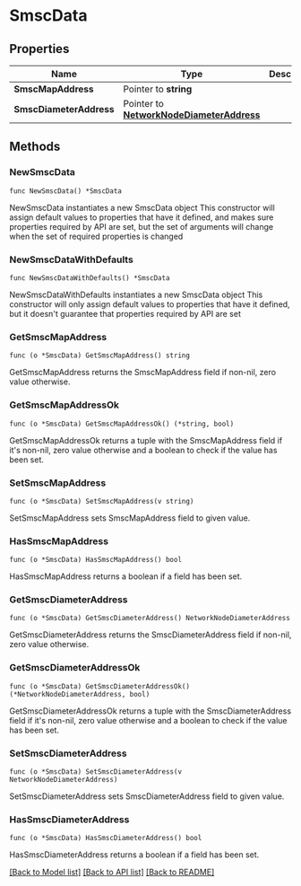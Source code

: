 # SmscData

## Properties

Name | Type | Description | Notes
------------ | ------------- | ------------- | -------------
**SmscMapAddress** | Pointer to **string** |  | [optional] 
**SmscDiameterAddress** | Pointer to [**NetworkNodeDiameterAddress**](NetworkNodeDiameterAddress.md) |  | [optional] 

## Methods

### NewSmscData

`func NewSmscData() *SmscData`

NewSmscData instantiates a new SmscData object
This constructor will assign default values to properties that have it defined,
and makes sure properties required by API are set, but the set of arguments
will change when the set of required properties is changed

### NewSmscDataWithDefaults

`func NewSmscDataWithDefaults() *SmscData`

NewSmscDataWithDefaults instantiates a new SmscData object
This constructor will only assign default values to properties that have it defined,
but it doesn't guarantee that properties required by API are set

### GetSmscMapAddress

`func (o *SmscData) GetSmscMapAddress() string`

GetSmscMapAddress returns the SmscMapAddress field if non-nil, zero value otherwise.

### GetSmscMapAddressOk

`func (o *SmscData) GetSmscMapAddressOk() (*string, bool)`

GetSmscMapAddressOk returns a tuple with the SmscMapAddress field if it's non-nil, zero value otherwise
and a boolean to check if the value has been set.

### SetSmscMapAddress

`func (o *SmscData) SetSmscMapAddress(v string)`

SetSmscMapAddress sets SmscMapAddress field to given value.

### HasSmscMapAddress

`func (o *SmscData) HasSmscMapAddress() bool`

HasSmscMapAddress returns a boolean if a field has been set.

### GetSmscDiameterAddress

`func (o *SmscData) GetSmscDiameterAddress() NetworkNodeDiameterAddress`

GetSmscDiameterAddress returns the SmscDiameterAddress field if non-nil, zero value otherwise.

### GetSmscDiameterAddressOk

`func (o *SmscData) GetSmscDiameterAddressOk() (*NetworkNodeDiameterAddress, bool)`

GetSmscDiameterAddressOk returns a tuple with the SmscDiameterAddress field if it's non-nil, zero value otherwise
and a boolean to check if the value has been set.

### SetSmscDiameterAddress

`func (o *SmscData) SetSmscDiameterAddress(v NetworkNodeDiameterAddress)`

SetSmscDiameterAddress sets SmscDiameterAddress field to given value.

### HasSmscDiameterAddress

`func (o *SmscData) HasSmscDiameterAddress() bool`

HasSmscDiameterAddress returns a boolean if a field has been set.


[[Back to Model list]](../README.md#documentation-for-models) [[Back to API list]](../README.md#documentation-for-api-endpoints) [[Back to README]](../README.md)


